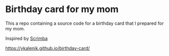 # Birthday card for my mom

This a repo containing a source code for a birthday card that I prepared for my mom.

Inspired by [Scrimba](https://scrimba.com/)

https://ykalenik.github.io/birthday-card/
